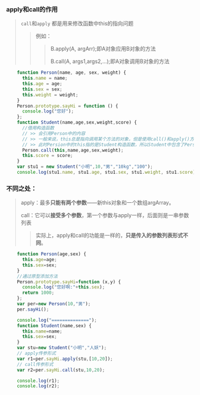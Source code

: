 ### apply和call的作用

> `call`和`apply` 都是用来修改函数中this的指向问题
>
> > 例如：
> >
> > > B.apply(A, argArr);即A对象应用B对象的方法
> > >
> > > B.call(A, args1,args2,...);即A对象调用B对象的方法

```js
    function Person(name, age, sex, weight) {
      this.name = name;
      this.age = age;
      this.sex = sex;
      this.weight = weight;
    }
    Person.prototype.sayHi = function () {
      console.log("您好");
    };
    function Student(name,age,sex,weight,score) {
      //借用构造函数
      // >> 会引用Person中的内容
      // >> 一般来说，this总是指向调用某个方法的对象，但是使用call()和apply()方法时，就会改变this的指向
      // >> 此时Persion中的this指的是Student构造函数，所以Student中包含了Person中的属性，实现了继承
      Person.call(this,name,age,sex,weight);
      this.score = score;
    }
    var stu1 = new Student("小明",10,"男","10kg","100");
    console.log(stu1.name, stu1.age, stu1.sex, stu1.weight, stu1.score);
```

### 不同之处：

> apply：最多**只能有两个参数**——新this对象和一个数组argArray。
>
> call：它可以**接受多个参数**，第一个参数与apply一样，后面则是一串参数列表
>
> > 实际上，apply和call的功能是一样的，**只是传入的参数列表形式不同**。

```js
    function Person(age,sex) {
      this.age=age;
      this.sex=sex;
    }
    //通过原型添加方法
    Person.prototype.sayHi=function (x,y) {
      console.log("您好啊:"+this.sex);
      return 1000;
    };
    var per=new Person(10,"男");
    per.sayHi();

    console.log("==============");
    function Student(name,sex) {
      this.name=name;
      this.sex=sex;
    }
    var stu=new Student("小明","人妖");
	// apply传参形式
    var r1=per.sayHi.apply(stu,[10,20]);
	// call传参形式
    var r2=per.sayHi.call(stu,10,20);

    console.log(r1);
    console.log(r2);
```